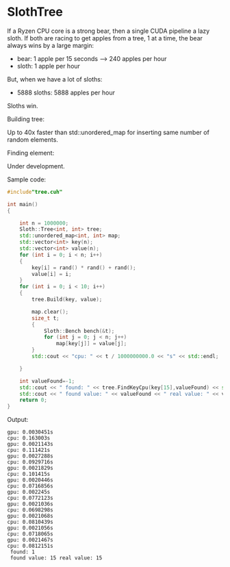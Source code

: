 # SlothTree

If a Ryzen CPU core is a strong bear, then a single CUDA pipeline a lazy sloth. If both are racing to get apples from a tree, 1 at a time, the bear always wins by a large margin:

- bear: 1 apple per 15 seconds --> 240 apples per hour
- sloth: 1 apple per hour

But, when we have a lot of sloths:

- 5888 sloths: 5888 apples per hour

Sloths win.

Building tree:

Up to 40x faster than std::unordered_map for inserting same number of random elements.

Finding element:

Under development.

Sample code:
```C++
#include"tree.cuh"

int main()
{

    int n = 1000000;
    Sloth::Tree<int, int> tree;
    std::unordered_map<int, int> map;
    std::vector<int> key(n);
    std::vector<int> value(n);
    for (int i = 0; i < n; i++)
    {
        key[i] = rand() * rand() + rand();
        value[i] = i;
    }
    for (int i = 0; i < 10; i++)
    {
        tree.Build(key, value);

        map.clear();
        size_t t;
        {
            Sloth::Bench bench(&t);
            for (int j = 0; j < n; j++)
                map[key[j]] = value[j];
        }
        std::cout << "cpu: " << t / 1000000000.0 << "s" << std::endl;

    }

    int valueFound=-1;
    std::cout << " found: " << tree.FindKeyCpu(key[15],valueFound) << std::endl;
    std::cout << " found value: " << valueFound << " real value: " << value[15] << std::endl;
    return 0;
}

```

Output:
```
gpu: 0.0030451s
cpu: 0.163003s
gpu: 0.0021143s
cpu: 0.111421s
gpu: 0.0027288s
cpu: 0.0929716s
gpu: 0.0021829s
cpu: 0.101415s
gpu: 0.0020446s
cpu: 0.0716856s
gpu: 0.002245s
cpu: 0.0772123s
gpu: 0.0021036s
cpu: 0.0698298s
gpu: 0.0021068s
cpu: 0.0810439s
gpu: 0.0021056s
cpu: 0.0718065s
gpu: 0.0021467s
cpu: 0.0812151s
 found: 1
 found value: 15 real value: 15
```
